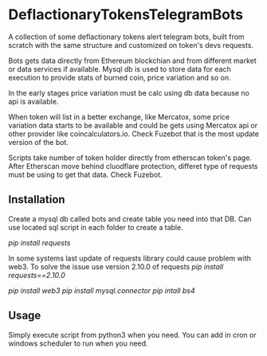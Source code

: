 # DeflactionaryTokensTelegramBots
A collection of some deflactionary tokens alert telegram bots, built from scratch with the same structure and customized on token's devs requests.

Bots gets data directly from Ethereum blockchian and from different market or data services if available.
Mysql db is used to store data for each execution to provide stats of burned coin, price variation and so on.

In the early stages price variation must be calc using db data because no api is available.

When token will list in a better exchange, like Mercatox, some price variation data starts to be available and could be gets using Mercatox api or other provider like coincalculators.io. Check Fuzebot that is the most update version of the bot.

Scripts take number of token holder directly from etherscan token's page. After Etherscan move behind cluodflare protection, differet type of requests must be using to get that data. Check Fuzebot.


## Installation
Create a mysql db called bots and create table you need into that DB. Can use located sql script in each folder to create a table.

*pip install requests*

In some systems last update of requests library could cause problem with web3. To solve the issue use version 2.10.0 of requests
*pip install requests==2.10.0*

*pip install web3*
*pip install mysql.connector*
*pip intall bs4*


## Usage
Simply execute script from python3 when you need. You can add in cron or windows scheduler to run when you need.